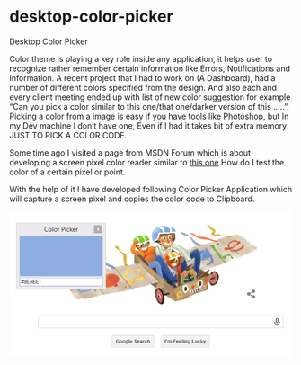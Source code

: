 # desktop-color-picker
Desktop Color Picker

Color theme is playing a key role inside any application, it helps user to recognize rather remember certain information like Errors, Notifications and Information. A recent project that I had to work on (A Dashboard), had a number of different colors specified from the design. And also each and every client meeting ended up with list of new color suggestion for example “Can you pick a color similar to this one/that one/darker version of this …..”. Picking a color from a image is easy if you have tools like Photoshop, but In my Dev machine I don’t have one, Even if I had it takes bit of extra memory JUST TO PICK A COLOR CODE.

Some time ago I visited a page from MSDN Forum which is about developing a screen pixel color reader similar to [this one](https://social.msdn.microsoft.com/Forums/en-US/0337ec85-c7a2-4bc0-93a1-f7fd5f327e72/how-doi-test-the-color-of-a-certain-pixel-or-point?forum=csharplanguage) How do I test the color of a certain pixel or point.

With the help of it I have developed following Color Picker Application which will capture a screen pixel and copies the color code to Clipboard. 

![sample](image[3].png)
